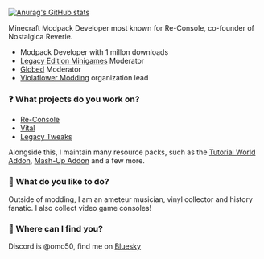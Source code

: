 [![Anurag's GitHub stats](https://github-readme-stats.vercel.app/api?username=omo50&theme=radical&show_icons=true)](https://github.com/anuraghazra/github-readme-stats)




Minecraft Modpack Developer most known for Re-Console, co-founder of Nostalgica Reverie.
- Modpack Developer with 1 millon downloads
- [Legacy Edition Minigames](https://github.com/Legacy-Edition-Minigames/Minigames) Moderator
- [Globed](https://github.com/GlobedGD/globed2) Moderator
- [Violaflower Modding](https://modrinth.com/organization/violaflower) organization lead

### ❓  What projects do you work on?
- [Re-Console](https://modrinth.com/modpack/legacy-minecraft)
- [Vital](https://modrinth.com/modpack/vital)
- [Legacy Tweaks](https://github.com/ViolaFlower/Legacy-Tweaks)

Alongside this, I maintain many resource packs, such as the [Tutorial World Addon](https://modrinth.com/resourcepack/tutorial-world-addon), [Mash-Up Addon](https://modrinth.com/resourcepack/mash-up-addon) and a few more.

### 🎹 What do you like to do?
Outside of modding, I am an ameteur musician, vinyl collector and history fanatic. I also collect video game consoles!

### 💭 Where can I find you?
Discord is @omo50, find me on [Bluesky](https://bsky.app/profile/omo50.bsky.social)
